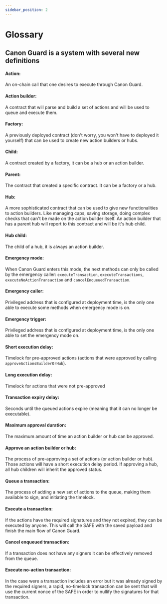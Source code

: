 ```yaml
---
sidebar_position: 2
---
```


# Glossary

## Canon Guard is a system with several new definitions

#### **Action**: 
An on-chain call that one desires to execute through Canon Guard.

#### **Action builder**: 
A contract that will parse and build a set of actions and will be used to queue and execute them.

#### **Factory**: 
A previously deployed contract (don't worry, you won't have to deployed it yourself) that can be used to create new action builders or hubs.

#### **Child**: 
A contract created by a factory, it can be a hub or an action builder.

#### **Parent**: 
The contract that created a specific contract. It can be a factory or a hub.

#### **Hub**: 
A more sophisticated contract that can be used to give new functionalities to action builders. Like managing caps, saving storage, doing complex checks that can't be made on the action builder itself. An action builder that has a parent hub will report to this contract and will be it's hub child.

#### **Hub child**: 
The child of a hub, it is always an action builder.

#### **Emergency mode**: 
When Canon Guard enters this mode, the next methods can only be called by the emergency caller: `executeTransaction`, `executeTransactions`, `executeNoActionTransaction` and `cancelEnqueuedTransaction`.

#### **Emergency caller**:
Privileged address that is configured at deployment time, is the only one able to execute some methods when emergency mode is on.

#### **Emergency trigger**:
Privileged address that is configured at deployment time, is the only one able to set the emergency mode on.

#### **Short execution delay**:
Timelock for pre-approved actions (actions that were approved by calling `approveActionsBuilderOrHub`).

#### **Long execution delay**:
Timelock for actions that were not pre-approved

#### **Transaction expiry delay**:
Seconds until the queued actions expire (meaning that it can no longer be executable).

#### **Maximum approval duration**: 
The maximum amount of time an action builder or hub can be approved.

#### **Approve an action builder or hub**: 
The process of pre-approving a set of actions (or action builder or hub). Those actions will have a short execution delay period. If approving a hub, all hub children will inherit the approved status. 

#### **Queue a transaction**:
The process of adding a new set of actions to the queue, making them available to sign, and initiating the timelock.

#### **Execute a transaction**: 
If the actions have the required signatures and they not expired, they can be executed by anyone. This will call the SAFE with the saved payload and finish the main flow of Canon Guard.

#### **Cancel enqueued transaction**:
If a transaction does not have any signers it can be effectively removed from the queue.

#### **Execute no-action transaction**:
In the case were a transaction includes an error but it was already signed by the required signers, a rapid, no-timelock transaction can be sent that will use the current nonce of the SAFE in order to nullify the signatures for that transaction. 
